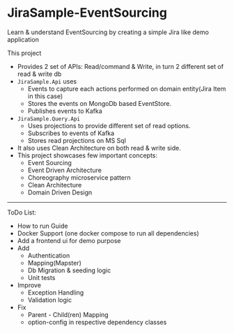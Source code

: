 # JiraSample-EventSourcing
Learn &amp; understand EventSourcing by creating a simple Jira like demo application

This project 
* Provides 2 set of APIs: Read/command & Write, in turn 2 different set of read & write db
* `JiraSample.Api` uses
  * Events to capture each actions performed on domain entity(Jira Item in this case)
  * Stores the events on MongoDb based EventStore.
  * Publishes events to Kafka
* `JiraSample.Query.Api`
  * Uses projections to provide different set of read options.
  * Subscribes to events of Kafka
  * Stores read projections on MS Sql 
* It also uses Clean Architecture on both read & write side.
* This project showcases few important concepts:
  * Event Sourcing
  * Event Driven Architecture
  * Choreography microservice pattern
  * Clean Architecture
  * Domain Driven Design

--------------------------------------------------
ToDo List:
* How to run Guide
* Docker Support (one docker compose to run all dependencies)
* Add a frontend ui for demo purpose 
* Add
  * Authentication
  * Mapping(Mapster)
  * Db Migration & seeding logic
  * Unit tests
* Improve
  * Exception Handling
  * Validation logic
* Fix
  * Parent - Child(ren) Mapping
  * option-config in respective dependency classes
